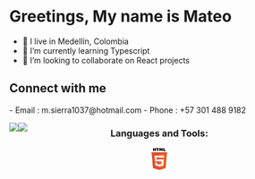 <h1> Greetings, My name is Mateo </h1>

- 🥑 I live in Medellín, Colombia
- 🌱 I’m currently learning Typescript 
- 💞️ I’m looking to collaborate on React projects


<h2>Connect with me</h2>
- Email : m.sierra1037@hotmail.com
- Phone : +57 301 488 9182

<p align="center">
<img height="200px" align="left" src="https://github-readme-stats.vercel.app/api?username=mantra0111&theme=midnight-purple" />
<img height="200px" align="left" src="https://github-readme-stats.vercel.app/api/top-langs/?username=mantra0111&theme=midnight-purple" />
</p>
<!---
mantra0111/mantra0111 is a ✨ special ✨ repository because its `README.md` (this file) appears on your GitHub profile.
You can click the Preview link to take a look at your changes.
--->

<h3 align="center">Languages and Tools:</h3>

<p align="center"> 
    <img src="https://raw.githubusercontent.com/devicons/devicon/master/icons/html5/html5-original-wordmark.svg" alt="html5" width="40" height="40"/> 
</p>

